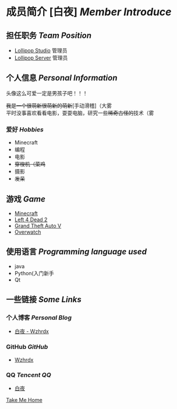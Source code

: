 # 成员简介 [白夜] *Member Introduce* 

## 担任职务 *Team Position*

- [Lollipop Studio](https://lollipopstudio.cn/) 管理员
- [Lollipop Server](https://lollipopstudio.cn/) 管理员

## 个人信息 *Personal Information*

<panel-view title="打招呼">
<chat-message nickname="白夜" :avatar="$withBase('/whitenight.png')">头像这么可爱一定是男孩子吧！！！</chat-message>
</panel-view>


~~我是一个很萌新很萌新的萌新~~\[手动滑稽\]（大雾   
平时没事喜欢看看电影，耍耍电脑，研究一些~~稀奇古怪的~~技术（雾    

### 爱好 *Hobbies* 

- Minecraft
- 编程
- 电影
- ~~穿梭机（菜鸡~~
- 摄影
- ~~发呆~~

## 游戏 *Game*

- [Minecraft](https://minecraft.net)
- [Left 4 Dead 2](https://www.gamemaps.com/l4d2)
- [Grand Theft Auto V](https://www.rockstargames.com)
- [Overwatch](https://ow.blizzard.cn/home)

## 使用语言 *Programming language used*

- java
- Python(入门新手
- Qt

## 一些链接  *Some Links*

### 个人博客  *Personal Blog*

- [白夜 - Wzhrdx](https://blog.silentstar.cn/)

### GitHub  *GitHub*

- [Wzhrdx](https://github.com/Wzhrdx)

### QQ  *Tencent QQ*

- [白夜](http://wpa.qq.com/msgrd?v=3&uin=1842105028&site=qq&menu=yes)

[Take Me Home](/)

